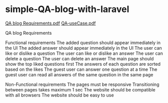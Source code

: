 # simple-QA-blog-with-laravel
[QA blog Requirements.pdf](https://github.com/haniaraslan/simple-QA-blog-with-laravel/files/7110492/QA.blog.Requirements.pdf)
[QA-useCase.pdf](https://github.com/haniaraslan/simple-QA-blog-with-laravel/files/7110493/QA-useCase.pdf)

QA blog Requirements

  Functional requirements
      The added question should appear immediately in the UI
      The added answer should appear immediately in the UI
      The user can like or dislike a question
      The user can like or dislike an answer
      The user can delete a question
      The user can delete an answer
      The main page should show the top liked
      questions first
      The answers of each question are sorted
      based on the likes
      The guest user can answer one question at a
      time
      The guest user can read all answers of the
      same question in the same page
      
  Non-Functional requirements
      The pages must be responsive
      Transitioning between pages takes maximum 1 sec
      The website should be compatible with all browsers
      The website should be easy to use
